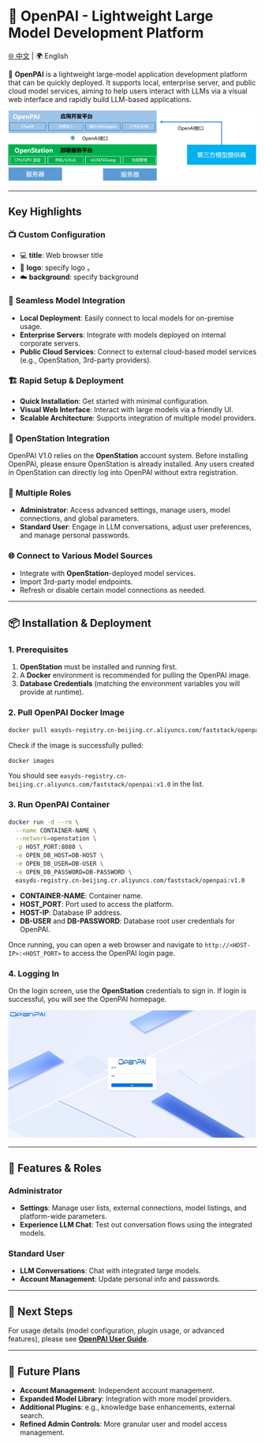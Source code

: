 # 🚀 OpenPAI - Lightweight Large Model Development Platform

<p align="left">
   <a href="./README.md">🌐 中文</a> | 🌍 English  

🎉 **OpenPAI**  is a lightweight large-model application development platform that can be quickly deployed. It supports local, enterprise server, and public cloud model services, aiming to help users interact with LLMs via a visual web interface and rapidly build LLM-based applications.

![](doc/images/v1.0/1.png)

---

## Key Highlights

### 📺 **Custom Configuration**
- 💻 **title**: Web browser title
- 🏢 **logo**: specify logo 。
- ☁️ **background**: specify background

### 🚀 **Seamless Model Integration**
- **Local Deployment**: Easily connect to local models for on-premise usage.
- **Enterprise Servers**: Integrate with models deployed on internal corporate servers.
- **Public Cloud Services**: Connect to external cloud-based model services (e.g., OpenStation, 3rd-party providers).

### 🏗 **Rapid Setup & Deployment**
- **Quick Installation**: Get started with minimal configuration.
- **Visual Web Interface**: Interact with large models via a friendly UI.
- **Scalable Architecture**: Supports integration of multiple model providers.

### 🔑 **OpenStation Integration**
OpenPAI V1.0 relies on the **OpenStation** account system. Before installing OpenPAI, please ensure OpenStation is already installed. Any users created in OpenStation can directly log into OpenPAI without extra registration.

### 🎯 **Multiple Roles**
- **Administrator**: Access advanced settings, manage users, model connections, and global parameters.
- **Standard User**: Engage in LLM conversations, adjust user preferences, and manage personal passwords.

### 🌐 **Connect to Various Model Sources**
- Integrate with **OpenStation**-deployed model services.
- Import 3rd-party model endpoints.
- Refresh or disable certain model connections as needed.

---

## 📦 Installation & Deployment

### 1. Prerequisites
1. **OpenStation** must be installed and running first.
2. A **Docker** environment is recommended for pulling the OpenPAI image.
3. **Database Credentials** (matching the environment variables you will provide at runtime).

### 2. Pull OpenPAI Docker Image
```bash
docker pull easyds-registry.cn-beijing.cr.aliyuncs.com/faststack/openpai:v1.0
```

Check if the image is successfully pulled:
```bash
docker images
```

You should see `easyds-registry.cn-beijing.cr.aliyuncs.com/faststack/openpai:v1.0` in the list.

### 3. Run OpenPAI Container
```bash
docker run -d --rm \
  --name CONTAINER-NAME \
  --network=openstation \
  -p HOST_PORT:8080 \
  -e OPEN_DB_HOST=DB-HOST \
  -e OPEN_DB_USER=DB-USER \
  -e OPEN_DB_PASSWORD=DB-PASSWORD \
  easyds-registry.cn-beijing.cr.aliyuncs.com/faststack/openpai:v1.0
```
- **CONTAINER-NAME**: Container name.
- **HOST_PORT**: Port used to access the platform.
- **HOST-IP**: Database IP address.
- **DB-USER** and **DB-PASSWORD**: Database root user credentials for OpenPAI.

Once running, you can open a web browser and navigate to `http://<HOST-IP>:<HOST_PORT>` to access the OpenPAI login page.

### 4. Logging In
On the login screen, use the **OpenStation** credentials to sign in. If login is successful, you will see the OpenPAI homepage.

![](doc/images/v1.0/2.png)

---

## 🎉 Features & Roles

### Administrator
- **Settings**: Manage user lists, external connections, model listings, and platform-wide parameters.
- **Experience LLM Chat**: Test out conversation flows using the integrated models.

### Standard User
- **LLM Conversations**: Chat with integrated large models.
- **Account Management**: Update personal info and passwords.

---

## 📖 Next Steps
For usage details (model configuration, plugin usage, or advanced features), please see **[OpenPAI User Guide](./doc/userguide.md)**.

---

## 🔮 Future Plans
- **Account Management**: Independent account management.
- **Expanded Model Library**: Integration with more model providers.
- **Additional Plugins**: e.g., knowledge base enhancements, external search.
- **Refined Admin Controls**: More granular user and model access management.


